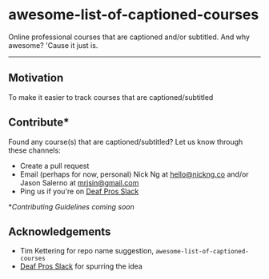# awesome-list-of-captioned-courses
Online professional courses that are captioned and/or subtitled. And why awesome? 'Cause it just is.

- - - - -

## Motivation

To make it easier to track courses that are captioned/subtitled

## Contribute*
Found any course(s) that are captioned/subtitled? Let us know through these channels:
- Create a pull request
- Email (perhaps for now, personal) Nick Ng at [hello@nickng.co](mailto:hello@nickng.co) and/or Jason Salerno at [mrjsin@gmail.com](mailto:mrjsin@gmail.com)
- Ping us if you're on [Deaf Pros Slack](https://www.deafpros.com/)

**Contributing Guidelines coming soon*

## Acknowledgements

- Tim Kettering for repo name suggestion, `awesome-list-of-captioned-courses`
- [Deaf Pros Slack](https://www.deafpros.com/) for spurring the idea
